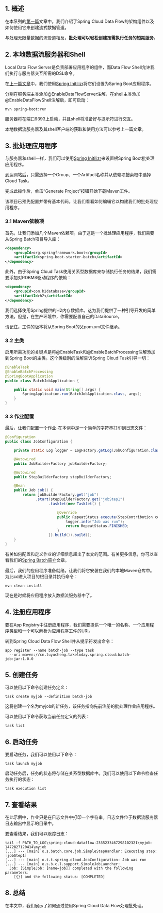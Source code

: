 ## 1. 概述

在本系列的[第一篇](https://www.baeldung.com/spring-cloud-data-flow-stream-processing)文章中，我们介绍了Spring Cloud Data Flow的架构组件以及如何使用它来创建流式数据管道。

与处理无限量数据的流管道相反，**批处理可以轻松创建按需执行任务的短期服务**。

## 2. 本地数据流服务器和Shell

Local Data Flow Server是负责部署应用程序的组件，而Data Flow Shell允许我们执行与服务器交互所需的DSL命令。

在[上一篇文章](https://www.baeldung.com/spring-cloud-data-flow-stream-processing)中，我们使用[Spring Initilizr](https://start.spring.io/)将它们设置为Spring Boot应用程序。

分别在服务端主类添加@EnableDataFlowServer注解，在shell主类添加@EnableDataFlowShell注解后，即可启动：

```shell
mvn spring-boot:run
```

服务器将在端口9393上启动，并且shell将准备好与提示符进行交互。

本地数据流服务器及其shell客户端的获取和使用方法可以参考上一篇文章。

## 3. 批处理应用程序

与服务器和shell一样，我们可以使用[Spring Initilizr](https://start.spring.io/)来设置根Spring Boot批处理应用程序。

到达网站后，只需选择一个Group、一个Artifact名称并从依赖项搜索框中选择Cloud Task。

完成此操作后，单击“Generate Project”按钮开始下载Maven工件。

该项目已预先配置并带有基本代码。让我们看看如何编辑它以构建我们的批处理应用程序。

### 3.1 Maven依赖项

首先，让我们添加几个Maven依赖项。由于这是一个批处理应用程序，我们需要从Spring Batch项目导入库：

```xml
<dependency>
    <groupId>org.springframework.boot</groupId>
    <artifactId>spring-boot-starter-batch</artifactId>
</dependency>
```

此外，由于Spring Cloud Task使用关系型数据库来存储执行任务的结果，我们需要添加对RDBMS驱动程序的依赖：

```xml
<dependency>
    <groupId>com.h2database</groupId>
    <artifactId>h2</artifactId>
</dependency>
```

我们选择使用Spring提供的H2内存数据库。这为我们提供了一种引导开发的简单方法。但是，在生产环境中，你需要配置自己的DataSource。

请记住，工件的版本将从Spring Boot的父pom.xml文件继承。

### 3.2 主类

启用所需功能的关键点是将@EnableTask和@EnableBatchProcessing注解添加到Spring Boot的主类。这个类级别的注解告诉Spring Cloud Task引导一切：

```java
@EnableTask
@EnableBatchProcessing
@SpringBootApplication
public class BatchJobApplication {

    public static void main(String[] args) {
        SpringApplication.run(BatchJobApplication.class, args);
    }
}
```

### 3.3 作业配置

最后，让我们配置一个作业-在本例中是一个简单的字符串打印到日志文件：

```java
@Configuration
public class JobConfiguration {

    private static Log logger = LogFactory.getLog(JobConfiguration.class);

    @Autowired
    public JobBuilderFactory jobBuilderFactory;

    @Autowired
    public StepBuilderFactory stepBuilderFactory;

    @Bean
    public Job job() {
        return jobBuilderFactory.get("job")
              .start(stepBuilderFactory.get("jobStep1")
                    .tasklet(new Tasklet() {

                        @Override
                        public RepeatStatus execute(StepContribution contribution, ChunkContext chunkContext) throws Exception {
                            logger.info("Job was run");
                            return RepeatStatus.FINISHED;
                        }
                    }).build()).build();
    }
}
```

有关如何配置和定义作业的详细信息超出了本文的范围。有关更多信息，你可以查看我们的[Spring Batch简介](https://www.baeldung.com/introduction-to-spring-batch)文章。

最后，我们的应用程序准备就绪。让我们将它安装在我们的本地Maven仓库中。为此cd进入项目的根目录并执行命令：

```shell
mvn clean install
```

现在是时候将应用程序放入数据流服务器中了。

## 4. 注册应用程序

要在App Registry中注册应用程序，我们需要提供一个唯一的名称、一个应用程序类型和一个可以解析为应用程序工件的URI。

转到Spring Cloud Data Flow Shell并从提示符发出命令：

```shell
app register --name batch-job --type task 
  --uri maven://cn.tuyucheng.taketoday.spring.cloud:batch-job:jar:1.0.0
```

## 5. 创建任务

可以使用以下命令创建任务定义：

```shell
task create myjob --definition batch-job
```

这将创建一个名为myjob的新任务，该任务指向先前注册的批处理作业应用程序。

可以使用以下命令获取当前任务定义的列表：

```shell
task list
```

## 6. 启动任务

要启动任务，我们可以使用以下命令：

```shell
task launch myjob
```

启动任务后，任务的状态将存储在关系型数据库中。我们可以使用以下命令检查任务执行的状态：

```shell
task execution list
```

## 7. 查看结果

在此示例中，作业只是在日志文件中打印一个字符串。日志文件位于数据流服务器日志输出中显示的目录中。

要查看结果，我们可以跟踪日志：

```shell
tail -f PATH_TO_LOG\spring-cloud-dataflow-2385233467298102321\myjob-1472827120414\myjob
[...] --- [main] o.s.batch.core.job.SimpleStepHandler: Executing step: [jobStep1]
[...] --- [main] o.t.t.spring.cloud.JobConfiguration: Job was run
[...] --- [main] o.s.b.c.l.support.SimpleJobLauncher:
  Job: [SimpleJob: [name=job]] completed with the following parameters: 
    [{}] and the following status: [COMPLETED]
```

## 8. 总结

在本文中，我们展示了如何通过使用Spring Cloud Data Flow处理批处理。